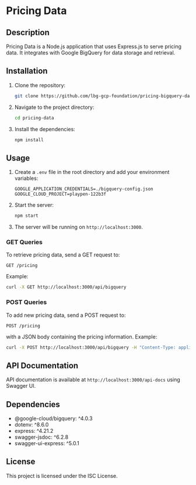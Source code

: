 # Pricing Data

## Description
Pricing Data is a Node.js application that uses Express.js to serve pricing data. It integrates with Google BigQuery for data storage and retrieval.

## Installation
1. Clone the repository:
    ```sh
    git clone https://github.com/lbg-gcp-foundation/pricing-bigquery-data.git
    ```
2. Navigate to the project directory:
    ```sh
    cd pricing-data
    ```
3. Install the dependencies:
    ```sh
    npm install
    ```

## Usage
1. Create a `.env` file in the root directory and add your environment variables:
    ```env
    GOOGLE_APPLICATION_CREDENTIALS=./bigquery-config.json
    GOOGLE_CLOUD_PROJECT=playpen-122b3f
    ```

2. Start the server:
    ```sh
    npm start
    ```

3. The server will be running on `http://localhost:3000`.

### GET Queries
To retrieve pricing data, send a GET request to:
```
GET /pricing
```
Example:
```sh
curl -X GET http://localhost:3000/api/bigquery
```

### POST Queries
To add new pricing data, send a POST request to:
```
POST /pricing
```
with a JSON body containing the pricing information.
Example:
```sh
curl -X POST http://localhost:3000/api/bigquery -H "Content-Type: application/json" -d '{"RECORD_ID": "example", "FACILITY_ID": "facility", "LOAN_ID": "1234"}'
```

## API Documentation
API documentation is available at `http://localhost:3000/api-docs` using Swagger UI.

## Dependencies
- @google-cloud/bigquery: ^4.0.3
- dotenv: ^8.6.0
- express: ^4.21.2
- swagger-jsdoc: ^6.2.8
- swagger-ui-express: ^5.0.1

## License
This project is licensed under the ISC License.
